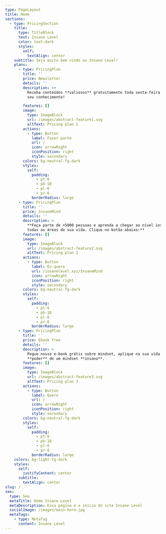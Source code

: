 ```yaml
---
type: PageLayout
title: Home
sections:
  - type: PricingSection
    title:
      type: TitleBlock
      text: Insane Level
      color: text-dark
      styles:
        self:
          textAlign: center
    subtitle: Seja muito bem vindo ao Insane Level!
    plans:
      - type: PricingPlan
        title: ''
        price: Newsletter
        details: ''
        description: >+
          Receba conteúdos **valiosos** gratuitamente toda sexta-feira. Amplie
          seu conhecimento!

        features: []
        image:
          type: ImageBlock
          url: /images/abstract-feature1.svg
          altText: Pricing plan 1
        actions:
          - type: Button
            label: Fazer parte
            url: /
            icon: arrowRight
            iconPosition: right
            style: secondary
        colors: bg-neutral-fg-dark
        styles:
          self:
            padding:
              - pt-6
              - pb-10
              - pl-6
              - pr-6
            borderRadius: large
      - type: PricingPlan
        title: ''
        price: InsaneMind
        details: ''
        description: >
          **Faça parte de +5000 pessoas e aprenda a chegar ao nível insano em
          todas as áreas de sua vida. Clique no botão abaixo:**
        features: []
        image:
          type: ImageBlock
          url: /images/abstract-feature2.svg
          altText: Pricing plan 2
        actions:
          - type: Button
            label: Eu quero
            url: /insanelevel.xyz/InsaneMind
            icon: arrowRight
            iconPosition: right
            style: secondary
        colors: bg-neutral-fg-dark
        styles:
          self:
            padding:
              - pt-6
              - pb-10
              - pl-6
              - pr-6
            borderRadius: large
      - type: PricingPlan
        title: ''
        price: Ebook free
        details: ''
        description: >
          Pegue nosso e-book grátis sobre mindset, aplique na sua vida e veja o
          **poder** de um mindset **insano**.
        features: []
        image:
          type: ImageBlock
          url: /images/abstract-feature3.svg
          altText: Pricing plan 3
        actions:
          - type: Button
            label: Quero
            url: /
            icon: arrowRight
            iconPosition: right
            style: secondary
        colors: bg-neutral-fg-dark
        styles:
          self:
            padding:
              - pt-6
              - pb-10
              - pl-6
              - pr-6
            borderRadius: large
    colors: bg-light-fg-dark
    styles:
      self:
        justifyContent: center
      subtitle:
        textAlign: center
slug: /
seo:
  type: Seo
  metaTitle: Home Insane Level
  metaDescription: Essa página é o início do site Insane Level
  socialImage: /images/main-hero.jpg
  metaTags:
    - type: MetaTag
      content: Insane Level
---
```

